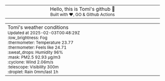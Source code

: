 
<div align="center">
<table>
<tbody>
<td align="center">
<img width="2000" height="0"><br>
Hello, this is Tomi's github 👋<br>
<sup>Built with ❤️, GO & Github Actions</sup><br>
<img width="2000" height="0">
</td>
</tbody>
</table>
</div>
<table>
<tbody>
<td align="left">
<img width="2000" height="0"><br>
Tomi's weather conditions<br>
<sup>Updated at 2025-02-03T00:48:29Z</sup><br>
<sup>:low_brightness: Fog</sup><br>
<sup>:thermometer: Temperature 23.77 </sup><br>
<sup>:thermometer: Feels like 24.71</sup><br>
<sup>:sweat_drops: Humidity 96%</sup><br>
<sup>:mask: PM2.5 92.93 μg/m3</sup><br>
<sup>:cyclone: Wind 2.06m/s </sup><br>
<sup>:telescope: Visibility 300m </sup><br>
<sup>:droplet: Rain 0mm/last 1h </sup><br>
<img width="2000" height="0">
</td>
<td align="left">
<img width="2000" height="0"><br>
<br>
<img width="2000" height="0">
</td>
</tbody>
</table>
</div>
    